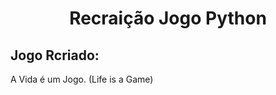 <h1 align="center">Recraição Jogo Python</h1>
<h2> Jogo Rcriado: <br> </h2>
<p>A Vida é um Jogo. (Life is a Game) </p> <br>
